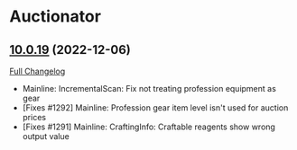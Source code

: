 # Auctionator

## [10.0.19](https://github.com/Auctionator/Auctionator/tree/10.0.19) (2022-12-06)
[Full Changelog](https://github.com/Auctionator/Auctionator/compare/10.0.18...10.0.19) 

- Mainline: IncrementalScan: Fix not treating profession equipment as gear  
- [Fixes #1292] Mainline: Profession gear item level isn't used for auction prices  
- [Fixes #1291] Mainline: CraftingInfo: Craftable reagents show wrong output value  

